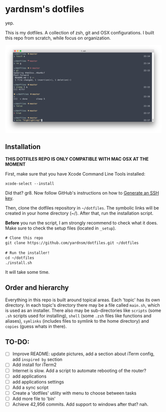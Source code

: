 # yardnsm's dotfiles
yep.

This is my dotfiles. A collection of zsh, git and OSX configurations. I built this repo from scratch, while focus on organization.

![](https://raw.githubusercontent.com/YardNsm/dotfiles/master/_misc/media/terminal.png)

## Installation
**THIS DOTFILES REPO IS ONLY COMPATIBLE WITH MAC OSX AT THE MOMENT**

First, make sure that you have Xcode Command Line Tools installed:

```
xcode-select --install
```

Did that? gr8. Now follow GitHub's instructions on how to [Generate an SSH key](https://help.github.com/articles/generating-an-ssh-key/).

Then, clone the dotfiles repository in `~/dotfiles`. The symbolic links will be created in your home directory (~/).
After that, run the installation script.

**Before** you run the script, I am strongly recommend to check what it does. Make sure to check the setup files (located in `_setup`).

```
# Clone this repo
git clone https://github.com/yardnsm/dotfiles.git ~/dotfiles

# Run the installer!
cd ~/dotfiles
./install.sh
```

It will take some time.

## Order and hierarchy
Everything in this repo is built around topical areas. Each 'topic' has its own directory. In each topic's directory there may be
a file called `main.sh`, which is used as an installer. There also may be sub-directories like `scripts` (some `.sh` scripts used for installing),
`shell` (some `.zsh` files like functions and aliases), `symlinks` (includes files to symlink to the home directory) and `copies` (guess whats in there).

## TO-DO:
- [ ] Improve README: update pictures, add a section about iTerm config, add `inspired by` section
- [ ] Add install for iTerm2
- [ ] Internet is slow. Add a script to automate rebooting of the router?
- [ ] add applications
- [ ] add applications settings
- [ ] Add a sync script
- [ ] Create a 'dotfiles' utility with menu to choose between tasks
- [ ] Add more file to 'bin'
- [ ] Achieve 42,956 commits. Add support to windows after that? nah.
